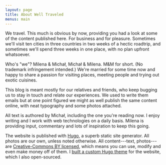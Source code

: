 ```yaml
---
layout: page
title: About Well Traveled
menus: main
---
```


We travel. This much is obvious by now, providing you had a look at some of the content published here. For business and for pleasure. Sometimes we'll visit ten cities in three countries in two weeks of a hectic roadtrip, and sometimes we'll spend three weeks in one place, with no plan upfront whatsoever.

Who's "we"? Milena & Michał, Michał & Milena. M&M for short. (No trademark infringement intended.) We're married for some time now and happy to share a passion for visiting places, meeting people and trying out exotic cuisines.

This blog is meant mostly for our relatives and friends, who keep bugging us to stay in touch and relate our experiences. We used to write them emails but at one point figured we might as well publish the same content online, with neat typography and some photos attached.

All text is authored by Michał, including the one you're reading now. I enjoy writing and I work with web technologies on a daily basis. Milena is providing input, commentary and lots of inspiration to keep this going.

The website is published with [Hugo](https://gohugo.io), a superb static site generator. All photos are our own, unless noted otherwise. All content---text, photos---are [Creative-Commons BY licensed][cc-by-4.0-license], which means you can use, modify and even make money off of them. I [built a custom Hugo theme][github-well-traveled-theme] for the website, which I also open-sourced.

[cc-by-4.0-license]: https://creativecommons.org/licenses/by/4.0/
[github-well-traveled-theme]: https://github.com/mpaluchowski/hugo-well-traveled
